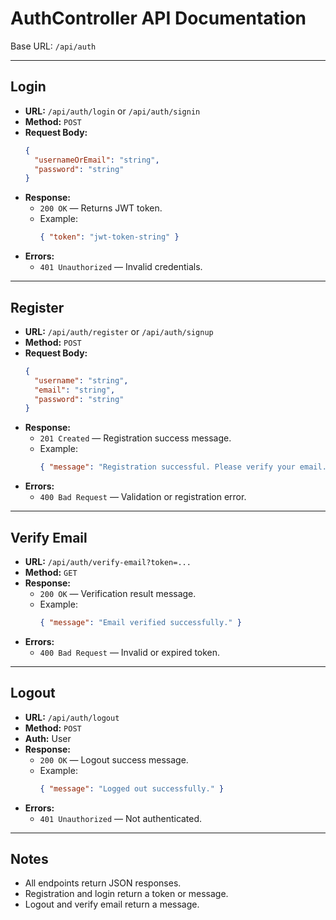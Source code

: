 # AuthController API Documentation

Base URL: `/api/auth`

---

## Login
- **URL:** `/api/auth/login` or `/api/auth/signin`
- **Method:** `POST`
- **Request Body:**
  ```json
  {
    "usernameOrEmail": "string",
    "password": "string"
  }
  ```
- **Response:**
  - `200 OK` — Returns JWT token.
  - Example:
    ```json
    { "token": "jwt-token-string" }
    ```
- **Errors:**
  - `401 Unauthorized` — Invalid credentials.

---

## Register
- **URL:** `/api/auth/register` or `/api/auth/signup`
- **Method:** `POST`
- **Request Body:**
  ```json
  {
    "username": "string",
    "email": "string",
    "password": "string"
  }
  ```
- **Response:**
  - `201 Created` — Registration success message.
  - Example:
    ```json
    { "message": "Registration successful. Please verify your email." }
    ```
- **Errors:**
  - `400 Bad Request` — Validation or registration error.

---

## Verify Email
- **URL:** `/api/auth/verify-email?token=...`
- **Method:** `GET`
- **Response:**
  - `200 OK` — Verification result message.
  - Example:
    ```json
    { "message": "Email verified successfully." }
    ```
- **Errors:**
  - `400 Bad Request` — Invalid or expired token.

---

## Logout
- **URL:** `/api/auth/logout`
- **Method:** `POST`
- **Auth:** User
- **Response:**
  - `200 OK` — Logout success message.
  - Example:
    ```json
    { "message": "Logged out successfully." }
    ```
- **Errors:**
  - `401 Unauthorized` — Not authenticated.

---

## Notes
- All endpoints return JSON responses.
- Registration and login return a token or message.
- Logout and verify email return a message.
